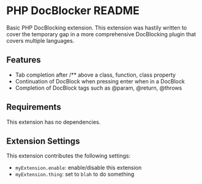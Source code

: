 # PHP DocBlocker README

Basic PHP DocBlocking extension. This extension was hastily written to cover the temporary gap in a more comprehensive DocBlocking plugin
that covers multiple languages.

## Features

* Tab completion after /** above a class, function, class property
* Continuation of DocBlock when pressing enter when in a DocBlock
* Completion of DocBlock tags such as @param, @return, @throws

## Requirements

This extension has no dependencies.

## Extension Settings

This extension contributes the following settings:

* `myExtension.enable`: enable/disable this extension
* `myExtension.thing`: set to `blah` to do something
